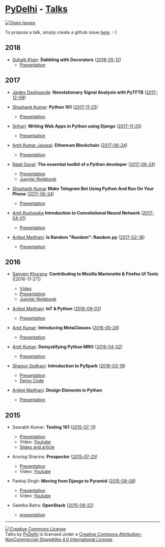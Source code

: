 [PyDelhi] - [Talks]
================
 [![Open Issues](https://img.shields.io/github/issues/pydelhi/talks.svg)](https://github.com/pydelhi/talks/issues?q=is%3Aopen+)

To propose a talk, simply create a github issue [here][new-talk-proposal]. :-)

## 2018

* [Suhaib Khan](https://github.com/suheb): **Dabbling with Decorators** ([2018-05-12])
    * [Presentation](https://drive.google.com/file/d/1__TjXn6hboqajAGwRKcxo-z8JDt_RY-D/view)

## 2017
    
* [Jaidev Deshpande](https://github.com/jaidevd): **Nonstationary Signal Analysis with PyTFTB** ([2017-12-09])

* [Shashank Kumar](https://github.com/realslimshanky): **Python 101** ([2017-11-25])
    * [Presentation](http://slides.com/realslimshanky/python101)
    
* [Srihari](https://github.com/pythongiant): **Writing Web Apps in Python using Django** ([2017-11-25])
    * [Presentation](https://drive.google.com/open?id=1gGFqVwPkg-besPNui1bwETq68lLNDyIT)

* [Amit Kumar Jaiswal](http://amitkumarj441.github.io/): **Ethereum Blockchain** ([2017-06-24])
    * [Presentation](https://amitkumarj441.github.io/Presentation/Meetup/PyDelhi_17)

* [Rajat Goyal](http://rajat404.me/): **The essential toolkit of a Python developer** ([2017-06-24])
    * [Presentation](https://github.com/rajat404/talks/blob/master/essential_tools_python/essential_tools.pdf)
    * [Jupyter Notebook](https://github.com/rajat404/talks/blob/master/essential_tools_python/essential_tools.ipynb)

* [Shashank Kumar](http://shanky.xyz) **Make Telegram Bot Using Python And Run On Your Phone** ([2017-06-24])
    * [Presentation](http://slides.com/realslimshanky/tbotpython)

* [Amit Kushwaha](https://amitkushwaha.co.in) **Introduction to Convolutional Neural Network** ([2017-04-01])
    * [Presentation](https://www.slideshare.net/AmitKushwaha25/convolution-neural-network-74377185?from_action=save)

* [Aniket Maithani](http://www.aniketmaithani.net): **Is Random "Random": Random.py**  ([2017-02-18])
    * [Presentation](https://drive.google.com/file/d/0B3LQS5ZvGd69RjFDNUtWUkMwVVU/view?usp=sharing)

## 2016

* [Sanyam Khurana](http://www.sanyamkhurana.com/): **Contributing to Mozilla Marionette & Firefox UI Tests** ([2016-11-27])
    * [Video](https://www.youtube.com/watch?v=l1tZaud0GO4)
    * [Presentation](http://www.sanyamkhurana.com/marionette-intro/#/)
    * [Jupyter Notebook](https://github.com/CuriousLearner/marionette-intro/tree/gh-pages/jupyter_notebooks)

* [Aniket Maithani](http://www.aniketmaithani.net): **IoT & Python** ([2016-09-03])
    * [Presentation](https://drive.google.com/open?id=0B3LQS5ZvGd69YkMwUVdYcGRhckk)

* [Amit Kumar](http://iamit.in): **Introducing MetaClasses** ([2016-05-28])
    * [Presentation](http://slides.com/aktech/introducing-metaclasses-in-python#/)

* [Amit Kumar](http://iamit.in): **Demystifying Python MRO** ([2016-04-02])
    * [Presentation](http://slides.com/aktech/python-mro/#/)

* [Shagun Sodhani](https://shagunsodhani.in): **Introduction to PySpark** ([2016-03-19])
    * [Presentation](http://slides.com/shagunsodhani/introduction-to-pyspark/)
    * [Demo Code](http://bit.ly/PySpark)

* [Aniket Maithani](http://www.aniketmaithani.net): **Design Elements in Python** 
    * [Presentation](https://docs.google.com/presentation/d/1Z06eZiux55FPdTbTRaCvtZPLSqh8y1sMi3ztKfcmIBY/edit?usp=sharing)


## 2015
* Saurabh Kumar: **Testing 101** ([2015-07-11])
    * [Presentation](https://docs.google.com/presentation/d/1yesEE3ScAsJ3L8AkNMTvEZfOcblBkyVVu1JG0KeCG-4/edit?usp=sharing)
    * Video: [Youtube](https://www.youtube.com/watch?v=_pX8LaMKNBk)
    * [Slides and article](http://bit.ly/testing-101)

* Anurag Sharma: __Prospector__ ([2015-07-25])
    * [Presentation](http://bit.ly/prospector-talk)
    * Video: [Youtube](https://www.youtube.com/watch?v=CnUvdSusebE)

* Pankaj Singh: __Moving from Django to Pyramid__ ([2015-08-08])
    * [Presentation](http://bit.ly/django2pyramid)
    * Video: [Youtube](https://www.youtube.com/watch?v=a2Llc1EGGA4)

* Geetika Batra: **OpenStack** ([2015-08-22])
    * [presentation](https://docs.google.com/presentation/d/1vEOhqBLpqVXEoAQkgAFc0xim7myHLnZpFh_7lv567as/edit?usp=sharing)

[2018-05-12]: https://www.meetup.com/pydelhi/events/mglhqpyxhbqb/
[2017-12-09]: https://www.meetup.com/pydelhi/events/lvkpknywqbmb/
[2017-11-25]: https://www.meetup.com/pydelhi/events/lvkpknywpbhc/
[2017-06-24]: https://www.meetup.com/pydelhi/events/238176680/
[2017-04-01]: https://www.meetup.com/pydelhi/events/nsnhsmywgbcb/
[2017-02-18]: https://www.meetup.com/pydelhi/events/pkdrklywdbxb/
[2016-09-03]: https://www.meetup.com/pydelhi/events/226342885/
[2016-05-28]: http://www.meetup.com/pydelhi/events/226342855/
[2016-04-02]: http://www.meetup.com/pydelhi/events/226049223/
[2016-03-19]: http://www.meetup.com/pydelhi/events/226049222/
[2015-08-08]: http://www.meetup.com/pydelhi/events/224203701/
[2015-07-25]: http://www.meetup.com/pydelhi/events/223938944/
[2015-07-11]: http://www.meetup.com/pydelhi/events/223783592/
[2015-07-11]: http://www.meetup.com/pydelhi/events/223783592/
[2015-08-22]: http://www.meetup.com/pydelhi/events/224668752/

[PyDelhi]: https://pydelhi.org/
[Talks]: https://pydelhi.org/talks/
[new-talk-proposal]: https://github.com/pydelhi/talks/issues/new?title=Proposal:%20%3Ctitle%3E&body=%3Cdescription%3E

---

<a rel="license" href="http://creativecommons.org/licenses/by-nc-sa/4.0/"><img alt="Creative Commons License" style="border-width:0" src="https://i.creativecommons.org/l/by-nc-sa/4.0/88x31.png" /></a><br /><span xmlns:dct="http://purl.org/dc/terms/" href="http://purl.org/dc/dcmitype/MovingImage" property="dct:title" rel="dct:type">Talks</span> by <a xmlns:cc="http://creativecommons.org/ns#" href="https://pydelhi.org" property="cc:attributionName" rel="cc:attributionURL">PyDelhi</a> is licensed under a <a rel="license" href="http://creativecommons.org/licenses/by-nc-sa/4.0/">Creative Commons Attribution-NonCommercial-ShareAlike 4.0 International License</a>.
